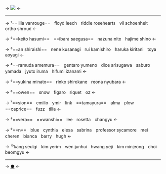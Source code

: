 -> ![](https://supplies.ju.mp/assets/images/gallery29/ec2cd5b8_original.jpg?v=bfb7dfa2) <-
***
-> ¹==lilia vanrouge==ㅤfloyd leechㅤriddle roseheartsㅤvil schoenheitㅤortho shroud <-

-> ²==keito hasumi==ㅤ==ibara saegusa==ㅤnazuna nitoㅤhajime shino <-

-> ³==an shiraishi==ㅤnene kusanagiㅤrui kamishiroㅤharuka kiritaniㅤtoya aoyagi <-

-> ⁴==ramuda amemura==ㅤgentaro yumenoㅤdice arisugawaㅤsaburo yamadaㅤjyuto irumaㅤhifumi izanami <-

-> ⁵==yukina minato==ㅤrinko shirokaneㅤreona nyubara <-

-> ⁶==owen==ㅤsnowㅤfigaroㅤriquetㅤoz <-

-> ⁷==sion==ㅤemilioㅤymirㅤlinkㅤ==tamayura==ㅤalmaㅤplowㅤ==caprice==ㅤfuzzㅤtilia <-

-> ⁸==vera==ㅤ==wanshi==ㅤleeㅤrosettaㅤchangyu <-

-> ⁹==n==ㅤblueㅤcynthiaㅤelesaㅤsabrinaㅤprofessor sycamoreㅤmeiㅤcherenㅤbiancaㅤbarryㅤhugh <-

-> ¹⁰kang seulgiㅤkim yerimㅤwen junhuiㅤhwang yejiㅤkim minjeongㅤchoi beomgyu <-
***
-> [●](https://rentry.co/brione) <-